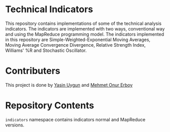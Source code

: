 # Technical Indicators

This repository contains implementations of some of the technical analysis indicators. The indicators are implemented with two ways, conventional way and using the MapReduce programming model. The indicators implemented in this repository are Simple-Weighted-Exponential Moving Averages, Moving Average Convergence Divergence, Relative Strength Index, Williams' %R and Stochastic Oscillator.

# Contributers

This project is done by [Yasin Uygun](https://github.com/yasinuygun) and [Mehmet Onur Erboy](https://github.com/mehmetonurerboy)

# Repository Contents

`indicators` namespace contains indicators normal and MapReduce versions.
